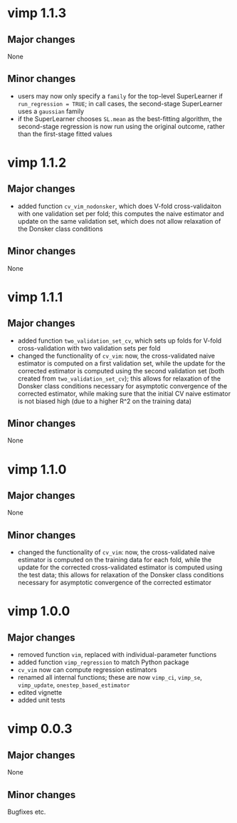 # vimp 1.1.3

## Major changes

None

## Minor changes

* users may now only specify a `family` for the top-level SuperLearner if `run_regression = TRUE`; in call cases, the second-stage SuperLearner uses a `gaussian` family
* if the SuperLearner chooses `SL.mean` as the best-fitting algorithm, the second-stage regression is now run using the original outcome, rather than the first-stage fitted values

# vimp 1.1.2

## Major changes

* added function `cv_vim_nodonsker`, which does V-fold cross-validaiton with one validation set per fold; this computes the naive estimator and update on the same validation set, which does not allow relaxation of the Donsker class conditions

## Minor changes

None

# vimp 1.1.1

## Major changes

* added function `two_validation_set_cv`, which sets up folds for V-fold cross-validation with two validation sets per fold
* changed the functionality of `cv_vim`: now, the cross-validated naive estimator is computed on a first validation set, while the update for the corrected estimator is computed using the second validation set (both created from `two_validation_set_cv`); this allows for relaxation of the Donsker class conditions necessary for asymptotic convergence of the corrected estimator, while making sure that the initial CV naive estimator is not biased high (due to a higher R^2 on the training data)

## Minor changes

None

# vimp 1.1.0

## Major changes

None

## Minor changes

* changed the functionality of `cv_vim`: now, the cross-validated naive estimator is computed on the training data for each fold, while the update for the corrected cross-validated estimator is computed using the test data; this allows for relaxation of the Donsker class conditions necessary for asymptotic convergence of the corrected estimator

# vimp 1.0.0

## Major changes

* removed function `vim`, replaced with individual-parameter functions 
* added function `vimp_regression` to match Python package
* `cv_vim` now can compute regression estimators
* renamed all internal functions; these are now `vimp_ci`, `vimp_se`, `vimp_update`, `onestep_based_estimator`
* edited vignette
* added unit tests

# vimp 0.0.3

## Major changes

None

## Minor changes

Bugfixes etc.
